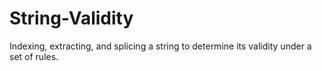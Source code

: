 # String-Validity
Indexing, extracting, and splicing a string to determine its validity under a set of rules.
